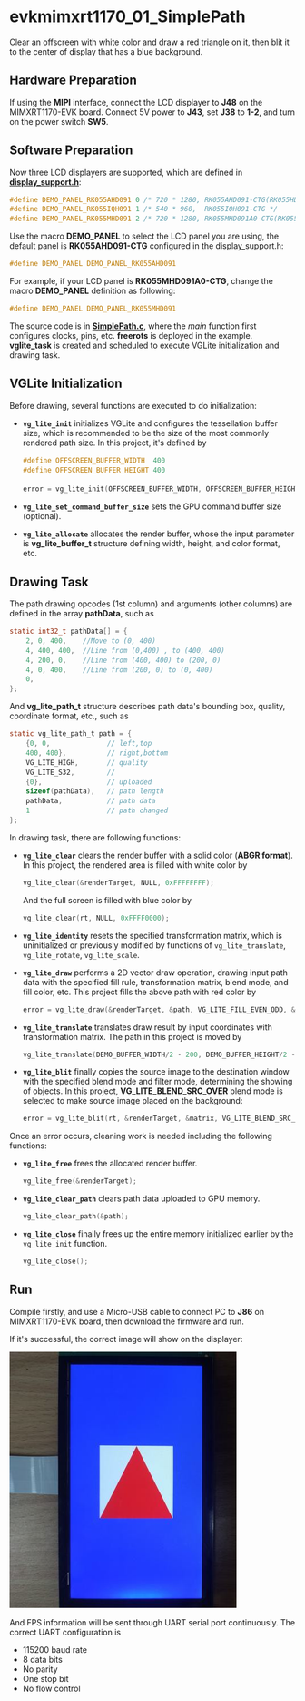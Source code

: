 # evkmimxrt1170_01_SimplePath

Clear an offscreen with white color and draw a red triangle on it, then blit it to the center of display that has a blue background.

## Hardware Preparation

If using the **MIPI** interface, connect the LCD displayer to **J48** on the MIMXRT1170-EVK board. Connect 5V power to **J43**, set **J38** to **1-2**, and turn on the power switch **SW5**.

## Software Preparation

Now three LCD displayers are supported, which are defined in [**display_support.h**](../common/board/display_support.h):

``` C
#define DEMO_PANEL_RK055AHD091 0 /* 720 * 1280, RK055AHD091-CTG(RK055HDMIPI4M) */
#define DEMO_PANEL_RK055IQH091 1 /* 540 * 960,  RK055IQH091-CTG */
#define DEMO_PANEL_RK055MHD091 2 /* 720 * 1280, RK055MHD091A0-CTG(RK055HDMIPI4MA0) */
```

Use the macro **DEMO_PANEL** to select the LCD panel you are using, the default panel is **RK055AHD091-CTG** configured in the display_support.h:

``` C
#define DEMO_PANEL DEMO_PANEL_RK055AHD091
```

For example, if your LCD panel is **RK055MHD091A0-CTG**, change the macro **DEMO_PANEL** definition as following:

``` C
#define DEMO_PANEL DEMO_PANEL_RK055MHD091
```

The source code is in [**SimplePath.c**](./source/SimplePath.c), where the *main* function first configures clocks, pins, etc. **freerots** is deployed in the example. **vglite_task** is created and scheduled to execute VGLite initialization and drawing task.

## VGLite Initialization

Before drawing, several functions are executed to do initialization:

* **`vg_lite_init`** initializes VGLite and configures the tessellation buffer size, which is recommended to be the size of the most commonly rendered path size. 
In this project, it's defined by

    ``` C
    #define OFFSCREEN_BUFFER_WIDTH  400
    #define OFFSCREEN_BUFFER_HEIGHT 400

    error = vg_lite_init(OFFSCREEN_BUFFER_WIDTH, OFFSCREEN_BUFFER_HEIGHT);
    ```

* **`vg_lite_set_command_buffer_size`** sets the GPU command buffer size (optional).

* **`vg_lite_allocate`** allocates the render buffer, whose the input parameter is **vg_lite_buffer_t** structure defining width, height, and color format, etc.

## Drawing Task

The path drawing opcodes (1st column) and arguments (other columns) are defined in the array **pathData**, such as

``` C
static int32_t pathData[] = {
    2, 0, 400,    //Move to (0, 400)
    4, 400, 400,  //Line from (0,400) , to (400, 400)
    4, 200, 0,    //Line from (400, 400) to (200, 0)
    4, 0, 400,    //Line from (200, 0) to (0, 400)
    0,
};
```

And **vg_lite_path_t** structure describes path data's bounding box, quality, coordinate format, etc., such as

``` C
static vg_lite_path_t path = {
    {0, 0,              // left,top
    400, 400},          // right,bottom
    VG_LITE_HIGH,       // quality
    VG_LITE_S32,        // 
    {0},                // uploaded
    sizeof(pathData),   // path length
    pathData,           // path data
    1                   // path changed
};
```

In drawing task, there are following functions:

* **`vg_lite_clear`** clears the render buffer with a solid color (**ABGR format**). 
In this project, the rendered area is filled with white color by

    ``` C
    vg_lite_clear(&renderTarget, NULL, 0xFFFFFFFF);
    ```

    And the full screen is filled with blue color by

    ``` C
    vg_lite_clear(rt, NULL, 0xFFFF0000);
    ```

* **`vg_lite_identity`** resets the specified transformation matrix, which is uninitialized or previously modified by functions of `vg_lite_translate`, `vg_lite_rotate`, `vg_lite_scale`.

* **`vg_lite_draw`** performs a 2D vector draw operation, drawing input path data with the specified fill rule, transformation matrix, blend mode, and fill color, etc. 
This project fills the above path with red color by

    ``` C
    error = vg_lite_draw(&renderTarget, &path, VG_LITE_FILL_EVEN_ODD, &matrix, VG_LITE_BLEND_NONE, 0xFF0000FF);
    ```

* **`vg_lite_translate`** translates draw result by input coordinates with transformation matrix. 
The path in this project is moved by

    ``` C
    vg_lite_translate(DEMO_BUFFER_WIDTH/2 - 200, DEMO_BUFFER_HEIGHT/2 - 200, &matrix);
    ```

* **`vg_lite_blit`** finally copies the source image to the destination window with the specified blend mode and filter mode, determining the showing of objects. 
In this project, **VG_LITE_BLEND_SRC_OVER** blend mode is selected to make source image placed on the background:

    ``` C
    error = vg_lite_blit(rt, &renderTarget, &matrix, VG_LITE_BLEND_SRC_OVER, 0, mainFilter);
    ```

Once an error occurs, cleaning work is needed including the following functions:

* **`vg_lite_free`** frees the allocated render buffer.

    ``` C
    vg_lite_free(&renderTarget);
    ```

* **`vg_lite_clear_path`** clears path data uploaded to GPU memory.

    ``` C
    vg_lite_clear_path(&path);
    ```

* **`vg_lite_close`** finally frees up the entire memory initialized earlier by the `vg_lite_init` function.

    ``` C
    vg_lite_close();
    ```

## Run

Compile firstly, and use a Micro-USB cable to connect PC to **J86** on MIMXRT1170-EVK board, then download the firmware and run. 

If it's successful, the correct image will show on the displayer:

![evkmimxrt1170_01_SimplePath](../images/evkmimxrt1170_01_SimplePath.png)

And FPS information will be sent through UART serial port continuously. The correct UART configuration is

* 115200 baud rate
* 8 data bits
* No parity
* One stop bit
* No flow control
